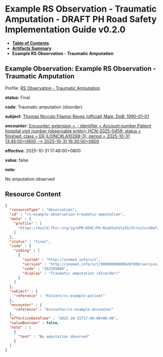 # Example RS Observation - Traumatic Amputation - DRAFT PH Road Safety Implementation Guide v0.2.0

* [**Table of Contents**](toc.md)
* [**Artifacts Summary**](artifacts.md)
* **Example RS Observation - Traumatic Amputation**

## Example Observation: Example RS Observation - Traumatic Amputation

Profile: [RS Observation - Traumatic Amputation](StructureDefinition-rs-observation-traumatic-amputation.md)

**status**: Final

**code**: Traumatic amputation (disorder)

**subject**: [Thomas Niccolo Filamor Reyes (official) Male, DoB: 1990-01-01](Patient-rs-example-patient.md)

**encounter**: [Encounter: extension = ,; identifier = Account number,Patient hospital visit number (observable entity): HCN-2025-0459; status = finished; class = ER (LOINC#LA10268-3); period = 2025-10-31 13:45:00+0800 --> 2025-10-31 16:30:00+0800](Encounter-rs-example-encounter.md)

**effective**: 2025-10-31 17:46:00+0800

**value**: false

**note**: 

> 

No amputation observed




## Resource Content

```json
{
  "resourceType" : "Observation",
  "id" : "rs-example-observation-traumatic-amputation",
  "meta" : {
    "profile" : [
      "https://build.fhir.org/ig/UPM-NTHC/PH-RoadSafetyIG/StructureDefinition/rs-observation-traumatic-amputation"
    ]
  },
  "status" : "final",
  "code" : {
    "coding" : [
      {
        "system" : "http://snomed.info/sct",
        "version" : "http://snomed.info/sct/900000000000207008/version/20241001",
        "code" : "262595009",
        "display" : "Traumatic amputation (disorder)"
      }
    ]
  },
  "subject" : {
    "reference" : "Patient/rs-example-patient"
  },
  "encounter" : {
    "reference" : "Encounter/rs-example-encounter"
  },
  "effectiveDateTime" : "2025-10-31T17:46:00+08:00",
  "valueBoolean" : false,
  "note" : [
    {
      "text" : "No amputation observed"
    }
  ]
}

```
